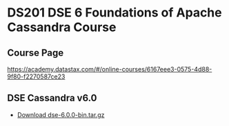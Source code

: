 # DS201 DSE 6 Foundations of Apache Cassandra Course

## Course Page
https://academy.datastax.com/#/online-courses/6167eee3-0575-4d88-9f80-f2270587ce23

## DSE Cassandra v6.0
- [Download dse-6.0.0-bin.tar.gz](https://downloads.datastax.com/#enterprise)
